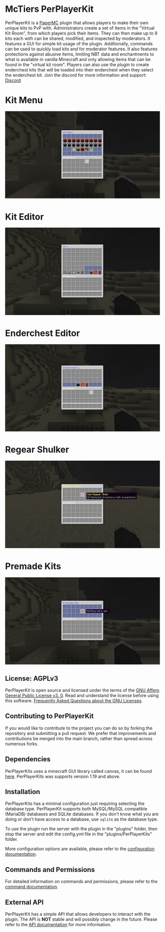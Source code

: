 # McTiers PerPlayerKit

PerPlayerKit is a [PaperMC](https://papermc.io/) plugin that allows players to make their own unique kits to PvP with. Administrators create a set of items in the "Virtual Kit Room", from which players pick their items. They can then make up to 9 kits each with can be shared, modified, and inspected by moderators. It features a GUI for simple kit usage of the plugin. Additionally, commands can be used to quickly load kits and for moderator features. It also features protections against abusive items, limiting NBT data and enchantments to what is available in vanilla Minecraft and only allowing items that can be found in the "virtual kit room". Players can also use the plugin to create enderchest kits that will be loaded into their enderchest when they select the enderchest kit.
Join the discord for more information and support: [Discord](https://discord.gg/5djuBSKWuV)

# Kit Menu

![Kit Menu](./images/MainMenu.png)

# Kit Editor

![Kit Editor](./images/KitEditor.png)

# Enderchest Editor

![Ec Editor](./images/EcEditor.png)

# Regear Shulker

![Regear](./images/Regear.png)

# Premade Kits

![PremadeKits](./images/PremadeKits.png)

## License: AGPLv3

PerPlayerKit is open source and licensed under the terms of the [GNU Affero General Public License v3. 0](./LICENSE). Read and understand the license before using this software. [Frequently Asked Questions about the GNU Licenses](https://www.gnu.org/licenses/gpl-faq.html#AGPLv3InteractingRemotely).

## Contributing to PerPlayerKit

If you would like to contribute to the project you can do so by forking the repository and submitting a pull request. We prefer that improvements and contributions be merged into the main branch, rather than spread across numerous forks.

## Dependencies

PerPlayerKits uses a minecraft GUI library called canvas, it can be found [here](https://github.com/IPVP-MC/canvas). PerPlayerKits was supports version 1.19 and above.

## Installation

PerPlayerKits has a minimal configuration just requiring selecting the database type. PerPlayerKit supports both MySQL/MySQL compatible (MariaDB) databases and SQLite databases. If you don't know what you are doing or don't have access to a database, use `sqlite` as the database type.

To use the plugin run the server with the plugin in the "plugins" folder, then stop the server and edit the config.yml file in the "plugins/PerPlayerKits" folder.

More configuration options are available, please refer to the [configuration documentation](./CONFIG.md).

## Commands and Permissions

For detailed information on commands and permissions, please refer to the [command documentation](./COMMANDS.md).

## External API

PerPlayerKit has a simple API that allows developers to interact with the plugin. The API is **NOT** stable and will possibly change in the future. Please refer to the [API documentation](./API.md) for more information.
